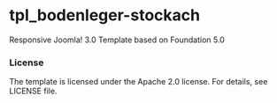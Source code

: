 tpl_bodenleger-stockach
=======================

Responsive Joomla! 3.0 Template based on Foundation 5.0


### License
The template is licensed under the Apache 2.0 license. For details, see LICENSE file.

